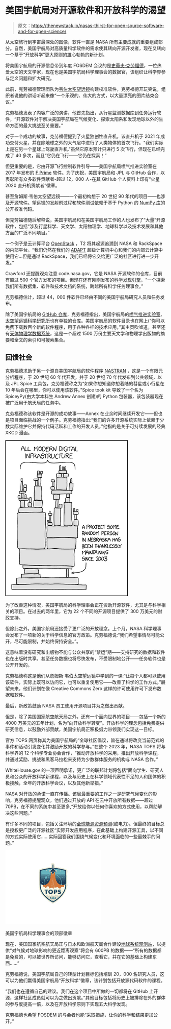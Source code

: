 # 美国宇航局对开源软件和开放科学的渴望

> 原文：<https://thenewstack.io/nasas-thirst-for-open-source-software-and-for-open-science/>

从太空旅行到宇宙最深处的图像，软件一直是 NASA 所有主要成就的重要组成部分。自然，美国宇航局对高质量科学软件的需求使其转向开源开发者，现在又转向一个基于“开放科学”更大原则的雄心勃勃的新计划。

将美国宇航局的开源信息带到年度 FOSDEM 会议的是[史蒂夫·克劳福德](https://crawfordsm.github.io/about/)，一位热爱太空的天文学家，现在也是美国宇航局科学理事会的数据官，该组织让科学界参与定义问题和扩大研究。

此前，克劳福德管理团队为[韦伯太空望远镜](https://thenewstack.io/james-webb-space-telescope-and-344-single-points-of-failure/)构建校准软件，克劳福德开玩笑说，组织者说他的讲话听起来像“一个乐观的、伟大的方式，以大量漂亮的图片结束会议。”

克劳福德发表了内容广泛的演讲，他首先指出，从行星监测数据库到任务运行软件，“开源软件对于解决美国宇航局在气候变化、探索太阳系和发现地球以外的生命方面的最大挑战至关重要。”

对于一个成功的故事，克劳福德提到了火星独创性直升机，该直升机于 2021 年成功交付火星，并在除地球之外的大气层中进行了人类物体的首次飞行。"我们实际上是在另一个星球上驾驶直升机."虽然它原本预计只进行 5 次飞行，但现在已经完成了 40 多次，而且“它仍在飞行——它仍在探索！”

但更重要的是，它由开源飞行控制软件引导——美国宇航局喷气推进实验室在 2017 年发布的 [F Prime](https://nasa.github.io/fprime/) 软件。为了庆祝，美国宇航局和 JPL 与 GitHub 合作，以表彰所有众多软件贡献者-超过 12，000 人-在其 GitHub 个人资料上印有“火星 2020 直升机贡献者”徽章。

甚至詹姆斯·韦伯太空望远镜——一个最初构想于 20 世纪 90 年代的项目——也涉及开源软件。望远镜的发射前过程和软件测试依赖于基于 Python 的 [NumPy 库](https://thenewstack.io/5-steps-to-propel-python-into-the-next-decade/)的公开校准代码。

但克劳福德随后解释说，美国宇航局和在美国宇航局工作的人也发布了“大量”开源软件，包括“涉及行星科学、天文学、太阳物理学、地球科学以及技术发展和其他方面的广泛不同项目。”

一个例子是云计算平台 [OpenStack](https://en.wikipedia.org/wiki/OpenStack) ，T2 将其起源追溯到 NASA 和 RackSpace 的内部平台。“我们仍然在我们的 [ADAPT](https://www.nccs.nasa.gov/systems/ADAPT/) 超级计算机中心和我们的内部云计算中使用它…但是通过 RackSpace，我们已经将它交给更广泛的社区进行进一步开发。”

Crawford 还提醒观众注意 code.nasa.gov，它是 NASA 开源软件的仓库，目前有超过 500 个官方发布的项目。但现在还有刚刚发布的[科学发现引擎](https://sciencediscoveryengine.nasa.gov/app/nasa-sba-smd/#/home)，“一个探索我们所有数据集、软件和技术文档的系统，跨越所有科学任务理事会。”

克劳福德估计，超过 44，000 件软件已经由不同的美国宇航局研究人员和任务发布。

除了美国宇航局的 [GitHub 仓库](https://github.com/nasa)，克劳福德指出，美国宇航局的[喷气推进实验室](https://github.com/nasa-jpl)、[太空望远镜科学研究所](https://github.com/spacetelescope)也有单独的仓库。美国宇航局的软件目录也在网上(“你可以免费下载数百个新的软件程序，用于各种各样的技术应用，”其主页吹嘘道。甚至还有[天体物理学数据系统](https://ui.adsabs.harvard.edu/)，这是一个超过 1500 万份主要天文学和物理学出版物的摘要和全文的索引和可搜索集合。

## 回馈社会

克劳福德求助于另一个源自美国宇航局的软件程序 [NASTRAN](https://en.wikipedia.org/wiki/Nastran) ，这是一个有限元分析程序，于 20 世纪 60 年代开发，并于 20 世纪 70 年代发布到公共领域，以及 JPL Spice 工具包，克劳福德称之为“如果你想知道你想着陆的彗星或小行星在 10 年后会在哪里，你可以使用该软件。”Spice took kit 导致了一个名为 SpiceyPy(由大学本科生 Andrew Annex 创建)的 Python 包装器，该包装器现在被广泛用于航天局的任务中。

克劳福德称该软件是开源的成功故事——Annex 在业余时间继续开发它——但也是项目面临挑战的一个例子。克劳福德指出:“我们的许多开源系统实际上依赖于少数实际维护它并保持代码活跃和工作的开发人员，”他指的是关于可持续发展的经典 XKCD 漫画。

![XKCD comic "Dependency"](img/bfb1f78294d58d4a103fcdca289df397.png)

为了改善这种情况，美国宇航局的科学理事会正在资助开源软件，尤其是与科学相关的项目。在过去的两年里，它为 22 个不同的开源项目提供了 300 万美元的财政支持。

但除此之外，美国宇航局还接受了更广泛的开放理念。上个月，NASA 科学理事会发布了一项新的关于科学信息的官方政策。克劳福德说:“我们希望事情尽可能公开，尽可能限制，并始终保持安全。”。

这意味着没有研究和出版物不能与公众共享的“禁运”期——支持研究的数据和软件也在出版时共享。甚至任务数据也将尽快发布，不受限制地公开——任务软件也是公开开发的。

克劳福德称这是他们从詹姆斯·韦伯太空望远镜中学到的一课:“让每个人都可以使用该软件，实际上既可以访问它，也可以重复使用它——改善了科学的工作方式。”展望未来，他们计划在像 Creative Commons Zero 这样的许可使用许可下发布数据和软件。

最后，新政策鼓励 NASA 员工使用开源项目并为之做出贡献。

但是，除了美国国家航空航天局之外，还有一个面向世界的项目——包括一个新的 4000 万美元的五年计划，名为“向开放科学转变”。开放科学的理念包括免费提供研究信息，以鼓励外部贡献，美国宇航局正积极努力带领我们实现这一目标。

官方 TOPS 网页称其为美国宇航局的“全球社区倡议，旨在通过将改变当前范式的事件和活动引发变化并激励开放的科学参与。”在整个 2023 年，NASA TOPS 将与科学界的 12 个科学专业协会合作，“推动开放科学的采用，推出开放科学课程，并通过奖励、挑战和黑客马拉松来支持为少数群体服务的机构与 NASA 合作。”

WhiteHouse.gov 的一项声明承诺，更广泛的联邦计划将包括“面向学生、研究人员和公众的开放科学新课程，以及与历史上在科学领域代表性不足的人和团体的积极接触，全年的开放科学会议，以及其他新举措。”

NASA 对开放的承诺一直在传播。该局最重要的工作之一是研究气候变化的影响，克劳福德提醒观众，他们通过开放的 API 在云中开放所有数据——超过 70PB，在不同的系统中甚至更多,“开放给你以任何你喜欢的方式使用，以帮助解决这些问题。”

有许多不同的项目，包括关注环境的[全球能源资源预测](https://power.larc.nasa.gov/)(或电力)。但最终的目标总是授权更广泛的开源社区“实际开发应用程序，在此基础上构建开源工具，以不同的方式实际使用它……实际回答我们围绕气候变化和环境面临的一些最棘手的问题。”

![NASA Science directorate's TOPS badge](img/38513471bfec854e0f06a5e033b58193.png)

美国宇航局科学理事会的顶部徽章

现在，美国国家航空航天局正与日本和欧洲航天局合作建设[地球系统观测站](https://science.nasa.gov/earth-science/earth-system-observatory)，以提供“对气候对地球影响的更近距离观察”将会有 600PB 的数据——“所有的数据都是免费的，可以被世界所访问，能够访问它，查看它，并在它的基础上构建东西……”

克劳福德说，美国宇航局自己的转型计划目标包括培训 20，000 名研究人员，这可以为他们赢得美国宇航局“开放科学”徽章，该计划包括开放源代码软件的课程。

“我们也在遵循自己的建议。我们在这个项目中所做的一切都将在 GitHub 上开源，这样社区成员就可以为之做出贡献。”其他目标包括将历史上被排除在外的群体的参与度提高一倍，以及在开放科学原则下实现五大科学发现。

克劳福德也希望 FOSDEM 的与会者也能“采取措施，让你的科学和结果更加公开。”

<svg xmlns:xlink="http://www.w3.org/1999/xlink" viewBox="0 0 68 31" version="1.1"><title>Group</title> <desc>Created with Sketch.</desc></svg>